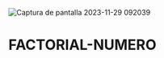 ![Captura de pantalla 2023-11-29 092039](https://github.com/ElArteaga/FACTORIAL-NUMERO/assets/151809318/c34c40f8-17a3-4ddf-9861-b17805b3ca71)
# FACTORIAL-NUMERO
